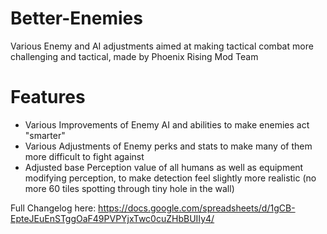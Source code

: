 # Better-Enemies
Various Enemy and AI adjustments aimed at making tactical combat more challenging and tactical, made by Phoenix Rising Mod Team 

# Features
- Various Improvements of Enemy AI and abilities to make enemies act "smarter"
- Various Adjustments of Enemy perks and stats to make many of them more difficult to fight against
- Adjusted base Perception value of all humans as well as equipment modifying perception, to make detection feel slightly more realistic (no more 60 tiles spotting through tiny hole in the wall)

Full Changelog here: https://docs.google.com/spreadsheets/d/1gCB-EpteJEuEnSTggOaF49PVPYjxTwc0cuZHbBUIIy4/
